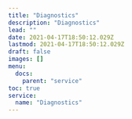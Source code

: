 ```yaml
---
title: "Diagnostics"
description: "Diagnostics"
lead: ""
date: 2021-04-17T18:50:12.029Z
lastmod: 2021-04-17T18:50:12.029Z
draft: false
images: []
menu:
  docs:
    parent: "service"
toc: true
service:
  name: "Diagnostics"
---
```

